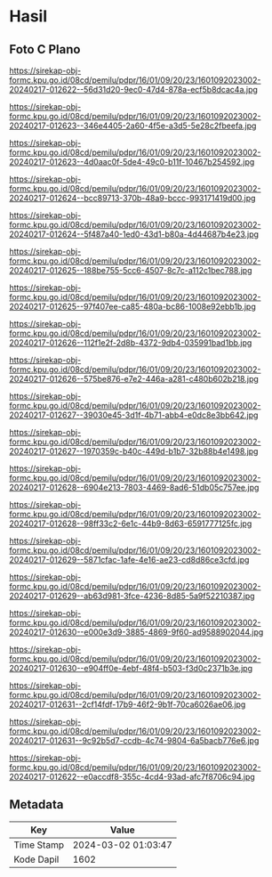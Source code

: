 # Hasil

## Foto C Plano

https://sirekap-obj-formc.kpu.go.id/08cd/pemilu/pdpr/16/01/09/20/23/1601092023002-20240217-012622--56d31d20-9ec0-47d4-878a-ecf5b8dcac4a.jpg

https://sirekap-obj-formc.kpu.go.id/08cd/pemilu/pdpr/16/01/09/20/23/1601092023002-20240217-012623--346e4405-2a60-4f5e-a3d5-5e28c2fbeefa.jpg

https://sirekap-obj-formc.kpu.go.id/08cd/pemilu/pdpr/16/01/09/20/23/1601092023002-20240217-012623--4d0aac0f-5de4-49c0-b11f-10467b254592.jpg

https://sirekap-obj-formc.kpu.go.id/08cd/pemilu/pdpr/16/01/09/20/23/1601092023002-20240217-012624--bcc89713-370b-48a9-bccc-993171419d00.jpg

https://sirekap-obj-formc.kpu.go.id/08cd/pemilu/pdpr/16/01/09/20/23/1601092023002-20240217-012624--5f487a40-1ed0-43d1-b80a-4d44687b4e23.jpg

https://sirekap-obj-formc.kpu.go.id/08cd/pemilu/pdpr/16/01/09/20/23/1601092023002-20240217-012625--188be755-5cc6-4507-8c7c-a112c1bec788.jpg

https://sirekap-obj-formc.kpu.go.id/08cd/pemilu/pdpr/16/01/09/20/23/1601092023002-20240217-012625--97f407ee-ca85-480a-bc86-1008e92ebb1b.jpg

https://sirekap-obj-formc.kpu.go.id/08cd/pemilu/pdpr/16/01/09/20/23/1601092023002-20240217-012626--112f1e2f-2d8b-4372-9db4-035991bad1bb.jpg

https://sirekap-obj-formc.kpu.go.id/08cd/pemilu/pdpr/16/01/09/20/23/1601092023002-20240217-012626--575be876-e7e2-446a-a281-c480b602b218.jpg

https://sirekap-obj-formc.kpu.go.id/08cd/pemilu/pdpr/16/01/09/20/23/1601092023002-20240217-012627--39030e45-3d1f-4b71-abb4-e0dc8e3bb642.jpg

https://sirekap-obj-formc.kpu.go.id/08cd/pemilu/pdpr/16/01/09/20/23/1601092023002-20240217-012627--1970359c-b40c-449d-b1b7-32b88b4e1498.jpg

https://sirekap-obj-formc.kpu.go.id/08cd/pemilu/pdpr/16/01/09/20/23/1601092023002-20240217-012628--6904e213-7803-4469-8ad6-51db05c757ee.jpg

https://sirekap-obj-formc.kpu.go.id/08cd/pemilu/pdpr/16/01/09/20/23/1601092023002-20240217-012628--98ff33c2-6e1c-44b9-8d63-6591777125fc.jpg

https://sirekap-obj-formc.kpu.go.id/08cd/pemilu/pdpr/16/01/09/20/23/1601092023002-20240217-012629--5871cfac-1afe-4e16-ae23-cd8d86ce3cfd.jpg

https://sirekap-obj-formc.kpu.go.id/08cd/pemilu/pdpr/16/01/09/20/23/1601092023002-20240217-012629--ab63d981-3fce-4236-8d85-5a9f52210387.jpg

https://sirekap-obj-formc.kpu.go.id/08cd/pemilu/pdpr/16/01/09/20/23/1601092023002-20240217-012630--e000e3d9-3885-4869-9f60-ad9588902044.jpg

https://sirekap-obj-formc.kpu.go.id/08cd/pemilu/pdpr/16/01/09/20/23/1601092023002-20240217-012630--e904ff0e-4ebf-48f4-b503-f3d0c2371b3e.jpg

https://sirekap-obj-formc.kpu.go.id/08cd/pemilu/pdpr/16/01/09/20/23/1601092023002-20240217-012631--2cf14fdf-17b9-46f2-9b1f-70ca6026ae06.jpg

https://sirekap-obj-formc.kpu.go.id/08cd/pemilu/pdpr/16/01/09/20/23/1601092023002-20240217-012631--9c92b5d7-ccdb-4c74-9804-6a5bacb776e6.jpg

https://sirekap-obj-formc.kpu.go.id/08cd/pemilu/pdpr/16/01/09/20/23/1601092023002-20240217-012622--e0accdf8-355c-4cd4-93ad-afc7f8706c94.jpg


## Metadata

| Key        | Value               |
| ---------- | ------------------- |
| Time Stamp | 2024-03-02 01:03:47 |
| Kode Dapil | 1602                |



